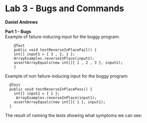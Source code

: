 # Lab 3 - Bugs and Commands
**Daniel Andrews**  

**Part 1 - Bugs**  
Example of failure-inducing input for the buggy program:  
```
	@Test 
	public void testReverseInPlaceFail() {
    int[] input1 = { 3 , 2, 1 };
    ArrayExamples.reverseInPlace(input1);
    assertArrayEquals(new int[]{ 1 , 2 , 3 }, input1);
	}
```
Example of non failure-inducing input for the buggy program:  
```
  @Test
  public void testReverseInPlacePass() {
    int[] input1 = { 1 };
     ArrayExamples.reverseInPlace(input1);
    assertArrayEquals(new int[]{ 1 }, input1);
  }
```
The result of running the tests showing what symptoms we can see:  

